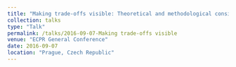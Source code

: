 ```yaml
---
title: "Making trade-offs visible: Theoretical and methodological considerations about the relationship between dimensions and institutions of democracy and empirical findings"
collection: talks
type: "Talk"
permalink: /talks/2016-09-07-Making trade-offs visible
venue: "ECPR General Conference"
date: 2016-09-07
location: "Prague, Czech Republic"
---
```

